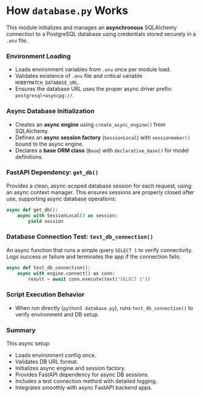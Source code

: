# How `database.py` Works

This module initializes and manages an **asynchronous** SQLAlchemy connection to a PostgreSQL database using credentials stored securely in a `.env` file.

### Environment Loading

- Loads environment variables from `.env` once per module load.
- Validates existence of `.env` file and critical variable `HOBBYMATCH_DATABASE_URL`.
- Ensures the database URL uses the proper async driver prefix: `postgresql+asyncpg://`.

### Async Database Initialization

- Creates an **async engine** using `create_async_engine()` from SQLAlchemy.
- Defines an **async session factory** (`SessionLocal`) with `sessionmaker()` bound to the async engine.
- Declares a **base ORM class** (`Base`) with `declarative_base()` for model definitions.

### FastAPI Dependency: `get_db()`

Provides a clean, async-scoped database session for each request, using an async context manager. This ensures sessions are properly closed after use, supporting async database operations:

```python
async def get_db():
    async with SessionLocal() as session:
        yield session
```

### Database Connection Test: `test_db_connection()`

An async function that runs a simple query `SELECT 1` to verify connectivity. Logs success or failure and terminates the app if the connection fails:

```python
async def test_db_connection():
    async with engine.connect() as conn:
        result = await conn.execute(text("SELECT 1"))
```

### Script Execution Behavior

- When run directly (`python3 database.py`), runs `test_db_connection()` to verify environment and DB setup.

### Summary

This async setup:

- Loads environment config once.
- Validates DB URL format.
- Initializes async engine and session factory.
- Provides FastAPI dependency for async DB sessions.
- Includes a test connection method with detailed logging.
- Integrates smoothly with async FastAPI backend apps.
